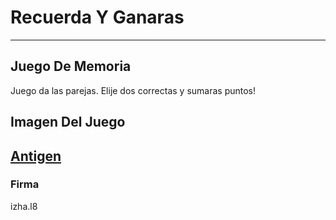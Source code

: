 # Recuerda Y Ganaras

---

## Juego De Memoria 
Juego da las parejas. Elije dos correctas y sumaras puntos!


## Imagen Del Juego
[Antigen](https://github.com/zsh-users/antigen)
---
### Firma 
izha.l8

